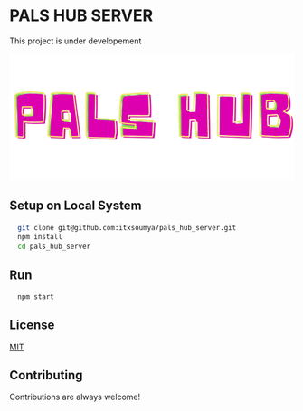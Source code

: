 
# PALS HUB SERVER

This project is under developement


![Logo](https://raw.githubusercontent.com/itxsoumya/images/main/palshubgit.png)


## Setup on Local System


```bash
  git clone git@github.com:itxsoumya/pals_hub_server.git
  npm install
  cd pals_hub_server
```
## Run

```bash
  npm start
```

## License

[MIT](https://choosealicense.com/licenses/mit/)


## Contributing

Contributions are always welcome!

